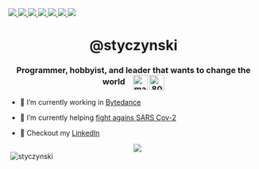 <a href="https://www.linkedin.com/in/piotr-styczy%C5%84ski-661043151/">
<img src="https://img.shields.io/badge/LinkedIn-0077B5?style=for-the-badge&logo=linkedin&logoColor=white" />
</a>

<a href="https://github.com/styczynski/">
<img src="https://img.shields.io/badge/GitHub-100000?style=for-the-badge&logo=github&logoColor=white" />
</a>

<a href="https://gitlab.com/styczynski/">
<img src="https://img.shields.io/badge/GitLab-330F63?style=for-the-badge&logo=gitlab&logoColor=white" />
</a>

<a href="mailto:piotr@styczynski.in">
<img src="https://img.shields.io/badge/Gmail-D14836?style=for-the-badge&logo=gmail&logoColor=white" />
</a>

<a href="https://stackoverflow.com/users/8758309/piotr-styczy%c5%84ski">
<img src="https://img.shields.io/badge/Stack_Overflow-FE7A16?style=for-the-badge&logo=stack-overflow&logoColor=white" />
</a>

<a href="https://www.codewars.com/users/styczynski/">
<img src="https://img.shields.io/badge/Codewars-B1361E?style=for-the-badge&logo=Codewars&logoColor=white" />
</a>

<a href="https://codepen.io/isis97/">
<img src="https://img.shields.io/badge/Codepen-000000?style=for-the-badge&logo=codepen&logoColor=white" />
</a>



<h1 align="center">@styczynski</h1>
<h3 align="center">Programmer, hobbyist, and leader that wants to change the world &nbsp;&nbsp;&nbsp;<a href="https://linkedin.com/in/piotrstyczynski" target="blank"><img align="center" src="https://cdn.jsdelivr.net/npm/simple-icons@3.0.1/icons/linkedin.svg" alt="mateuszdorobek" height="30" width="30" /></a>
<a href="https://stackoverflow.com/users/8758309/piotr-styczy%c5%84ski" target="blank"><img align="center" src="https://cdn.jsdelivr.net/npm/simple-icons@3.0.1/icons/stackoverflow.svg" alt="8081835" height="30" width="30" /></a></h3>

- 🔭 I’m currently working in [Bytedance](https://ailab.bytedance.com/research)

- 🌱 I’m currently helping [fight agains SARS Cov-2](http://covidgenomics.com/)

- 📝 Checkout my [LinkedIn](https://www.linkedin.com/in/piotrstyczynski/)

<div style="width:50%;display:inline-block;">
   <p>&nbsp;<img align="center" src="https://github-readme-stats.vercel.app/api?username=styczynski&show_icons=true" alt="styczynski" /></p>
</div>
<div style="width:50%;display:inline-block;float:right;">
  <img
    src="https://cr-ss-service.azurewebsites.net/api/ScreenShot?widget=activity&username=styczynski&labels=true"
  />
</div>
